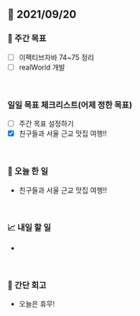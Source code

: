 ## 📅 2021/09/20


### 👏 주간 목표
- [ ] 이펙티브자바 74~75 정리
- [ ] realWorld 개발

<br/>

### 일일 목표 체크리스트(어제 정한 목표)
- [ ] 주간 목표 설정하기
- [x] 친구들과 서울 근교 맛집 여행!!

<br/>

### 💯 오늘 한 일

- 친구들과 서울 근교 맛집 여행!!

<br/>

### 📈 내일 할 일

- 

<br/>

### 🤔 간단 회고

- 오늘은 휴무!
 


